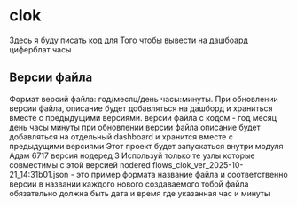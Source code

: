 # clok
Здесь я буду писать код для Того чтобы вывести на дашбоард циферблат часы
## Версии файла
Формат версий файла: год/месяц/день часы:минуты.
При обновлении версии файла, описание будет добавляться на дашборд и храниться вместе с предыдущими версиями.
версии файла с кодом  - год месяц день часы минуты при обновлении версии файла описание будет добавляться на отдельный dashboard и хранится вместе с предыдущими  версиями
Этот проект будет запускаться внутри модуля Адам 6717 версия нодеред 3 
Используй только те узлы которые совместимы с этой версией nodered
flows_clok_ver_2025-10-21_14:31b01.json  - это пример формата название файла и соответственно версии
в названии каждого нового создаваемого тобой файла обязательно должна быть дата и время где указанная час и минуты
